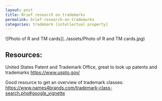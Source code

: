 ```yaml
---
layout: post
title: Brief research on trademarks
permalink: brief-research-on-trademarks
categories: trademark [intellectual property]
---
```


![Photo of R and TM cards](../assets/Photo of R and TM cards.jpg)

## Resources:

United States Patent and Trademark Office, great to look up patents and trademarks https://www.uspto.gov/

Good resource to get an overview of trademark classes: https://www.names4brands.com/trademark-class-search.php#google_vignette 